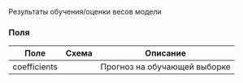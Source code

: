 Результаты обучения/оценки весов модели

### Поля
| Поле         | Схема | Описание                     |
| ------------ | ----- | ---------------------------- |
| coefficients |       | Прогноз на обучающей выборке |

